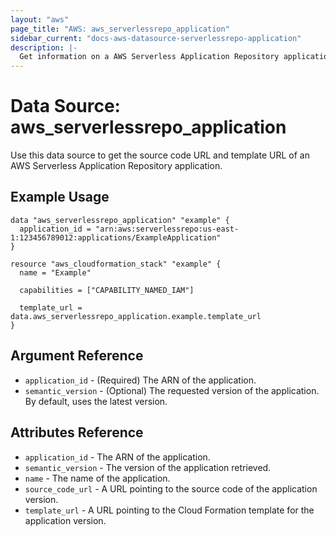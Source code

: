 ```yaml
---
layout: "aws"
page_title: "AWS: aws_serverlessrepo_application"
sidebar_current: "docs-aws-datasource-serverlessrepo-application"
description: |-
  Get information on a AWS Serverless Application Repository application
---
```


# Data Source: aws_serverlessrepo_application

Use this data source to get the source code URL and template URL of an AWS Serverless Application Repository application.

## Example Usage

```hcl
data "aws_serverlessrepo_application" "example" {
  application_id = "arn:aws:serverlessrepo:us-east-1:123456789012:applications/ExampleApplication"
}

resource "aws_cloudformation_stack" "example" {
  name = "Example"

  capabilities = ["CAPABILITY_NAMED_IAM"]

  template_url = data.aws_serverlessrepo_application.example.template_url
}

```

## Argument Reference

* `application_id` - (Required) The ARN of the application.
* `semantic_version` - (Optional) The requested version of the application. By default, uses the latest version.

## Attributes Reference

* `application_id` - The ARN of the application.
* `semantic_version` - The version of the application retrieved.
* `name` - The name of the application.
* `source_code_url` - A URL pointing to the source code of the application version.
* `template_url` - A URL pointing to the Cloud Formation template for the application version.

